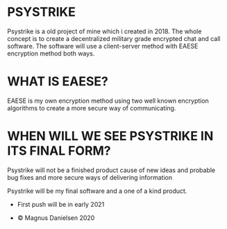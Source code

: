 # PSYSTRIKE


Psystrike is a old project of mine which i created in 2018.
The whole concept is to create a decentralized military grade encrypted chat and call software.
The software will use a client-server method with EAESE encryption method both ways. 

# WHAT IS EAESE?
EAESE is my own encryption method using two well known encryption algorithms to create a more secure way of communicating.

# WHEN WILL WE SEE PSYSTRIKE IN ITS FINAL FORM?
Psystrike will not be a finished product cause of new ideas and probable bug fixes and more secure ways of delivering information




Psystrike will be my final software and a one of a kind product.


- First push will be in early 2021


- © Magnus Danielsen 2020 

